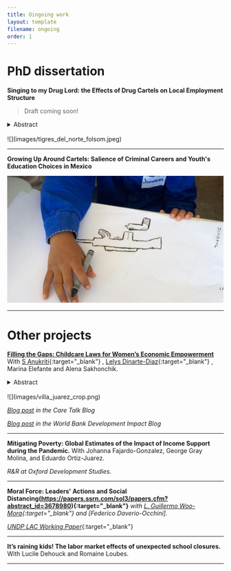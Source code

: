 ```yaml
---
title: Oingoing work
layout: template
filename: ongoing
order: 1
---
```



# PhD dissertation 
**Singing to my Drug Lord: the Effects of Drug Cartels on Local Employment Structure** 

> Draft coming soon!

<details>
  <summary> Abstract </summary> 
  <br>
  <blockquote>
    This work analyzes the impact of drug trafficking organizations on the local structure of  employment in Mexican municipalities between 2005 and 2017. I create a panel of municipalities combining information from employment surveys and a dataset of cartel presence identified from web content. The empirical strategy relies on difference-in-differences and instruments cartel presence with a measure of the popularity of drug ballads or corridos using searches from Google Trends data. The results show that the effects of cartel presence differ from those expected from creating a legal firm in the tradable sector as predicted by economic theory. Cartel presence does not affect overall employment levels, but reduces the average wage and affects the structure of local employment by increasing the share of employment in agriculture and reducing the share of services, mostly driven by transportation and other services. While these results would suggest a reallocation of employment towards less productive activities, their interpretation is still unclear given that cartel presence also decreases the likelihood that households sampled for the survey are interviewed, mostly because the units are unoccupied or the residents deny the interview. 
  </blockquote>
 </details>
<br>
![](images/tigres_del_norte_folsom.jpeg)

---

**Growing Up Around Cartels: Salience of Criminal Careers and Youth's Education Choices in Mexico**

![](images/villa_juarez_crop.png)


---


# Other projects 

**[Filling the Gaps: Childcare Laws for Women’s Economic Empowerment](https://elibrary.worldbank.org/doi/abs/10.1596/1813-9450-10492)** With [S Anukriti](https://sites.google.com/view/s-anukriti/home){:target="_blank"} , [Lelys Dinarte-Diaz](https://sites.google.com/view/lelys-dinarte/home){:target="_blank"} , Marina Elefante and Alena Sakhonchik. 

<details>
  <summary> Abstract </summary> 
  <br>
  <blockquote>
    This paper aims to provide global evidence on whether and what attributes of laws governing the provision of childcare services affect women's labor market outcomes. It merges country-year-level data from the World Bank's Women, Business and the Law database, which documents childcare laws across countries, with data on women's labor force participation from ILOSTAT. Using a difference-in-difference estimation framework, the analysis finds that the enactment of childcare laws increases women's labor force participation by 2 percent, on average. Moreover, the effect increases over time, reaching up to 4 percent five years after an enactment. This effect is driven by women who are married, have completed less than primary education, and are between the ages of 35 and 44. Lastly, regulation of the availability and affordability of childcare has a similar impact on female labor force participation, whereas the effect of quality regulation is smaller.
  </blockquote>
 </details>
<br>
![](images/villa_juarez_crop.png)

*[Blog post](https://www.revaluingcare.org/can-child-care-legislation-increase-womens-participation-in-the-paid-labor-force/) in the Care Talk Blog* 

*[Blog post](https://blogs.worldbank.org/impactevaluations/childcare-regulation-and-womens-participation-labor-force) in the World Bank Development Impact Blog*

---

**Mitigating Poverty: Global Estimates of the Impact of Income Support during the Pandemic.** With Johanna Fajardo-Gonzalez, George Gray Molina, and Eduardo Ortiz-Juarez.

*R&R at Oxford Development Studies.*

---

**Moral Force: Leaders' Actions and Social Distancing(https://papers.ssrn.com/sol3/papers.cfm?abstract_id=3678980){:target="_blank"}**  *with [L. Guillermo Woo-Mora](woomora.github.io){:target="_blank"} and [Federico Daverio-Occhini].*

[*UNDP LAC Working Paper*](https://www-dev.undp.org/latin-america/publications/moral-force-leaders%E2%80%99-actions-and-social-distancing){:target="_blank"} 

--- 

**It’s raining kids! The labor market effects of unexpected school closures.** With Lucile Dehouck and Romaine Loubes.

---